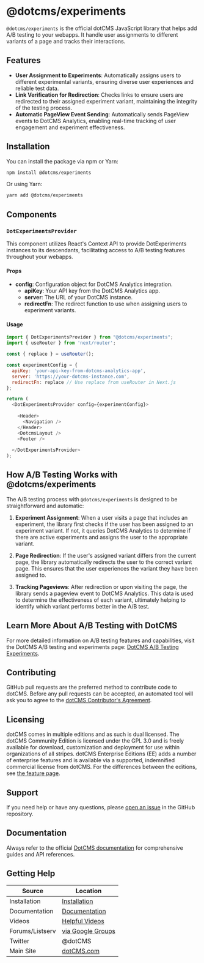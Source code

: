 # @dotcms/experiments

`@dotcms/experiments` is the official dotCMS JavaScript library that helps add A/B testing to your webapps. It handle user assignments to different variants of a page and tracks their interactions.

## Features

- **User Assignment to Experiments**: Automatically assigns users to different experimental variants, ensuring diverse user experiences and reliable test data.
- **Link Verification for Redirection**: Checks links to ensure users are redirected to their assigned experiment variant, maintaining the integrity of the testing process.
- **Automatic PageView Event Sending**: Automatically sends PageView events to DotCMS Analytics, enabling real-time tracking of user engagement and experiment effectiveness.



## Installation
You can install the package via npm or Yarn:

```bash
npm install @dotcms/experiments
```
Or using Yarn:

```bash
yarn add @dotcms/experiments
```


## Components

### `DotExperimentsProvider`
This component utilizes React's Context API to provide DotExperiments instances to its descendants, facilitating access to A/B testing features throughout your webapps.

#### Props
-   **config**: Configuration object for DotCMS Analytics integration.
    -   **apiKey**: Your API key from the DotCMS Analytics app.
    -   **server**: The URL of your DotCMS instance.
    -   **redirectFn**: The redirect function to use when assigning users to experiment variants.

#### Usage

```javascript
import { DotExperimentsProvider } from "@dotcms/experiments";
import { useRouter } from 'next/router';

const { replace } = useRouter();

const experimentConfig = {
  apiKey: 'your-api-key-from-dotcms-analytics-app',
  server: 'https://your-dotcms-instance.com',
  redirectFn: replace // Use replace from useRouter in Next.js
};

return (
  <DotExperimentsProvider config={experimentConfig}>
  
    <Header>
      <Navigation />
    </Header>
    <DotcmsLayout />
    <Footer />
    
  </DotExperimentsProvider>
);
```

## How A/B Testing Works with @dotcms/experiments

The A/B testing process with `@dotcms/experiments` is designed to be straightforward and automatic:

1. **Experiment Assignment**: When a user visits a page that includes an experiment, the library first checks if the user has been assigned to an experiment variant. If not, it queries DotCMS Analytics to determine if there are active experiments and assigns the user to the appropriate variant.

2. **Page Redirection**: If the user's assigned variant differs from the current page, the library automatically redirects the user to the correct variant page. This ensures that the user experiences the variant they have been assigned to.

3. **Tracking Pageviews**: After redirection or upon visiting the page, the library sends a pageview event to DotCMS Analytics. This data is used to determine the effectiveness of each variant, ultimately helping to identify which variant performs better in the A/B test.


## Learn More About A/B Testing with DotCMS

For more detailed information on A/B testing features and capabilities, visit the DotCMS A/B testing and experiments page: [DotCMS A/B Testing Experiments](https://www.dotcms.com/product/ab-testing-experiments).


## Contributing

GitHub pull requests are the preferred method to contribute code to dotCMS. Before any pull requests can be accepted, an automated tool will ask you to agree to the [dotCMS Contributor's Agreement](https://gist.github.com/wezell/85ef45298c48494b90d92755b583acb3).

## Licensing

dotCMS comes in multiple editions and as such is dual licensed. The dotCMS Community Edition is licensed under the GPL 3.0 and is freely available for download, customization and deployment for use within organizations of all stripes. dotCMS Enterprise Editions (EE) adds a number of enterprise features and is available via a supported, indemnified commercial license from dotCMS. For the differences between the editions, see [the feature page](http://dotcms.com/cms-platform/features).

## Support

If you need help or have any questions, please [open an issue](https://github.com/dotCMS/core/issues/new/choose) in the GitHub repository.

## Documentation

Always refer to the official [DotCMS documentation](https://www.dotcms.com/docs/latest/) for comprehensive guides and API references.

## Getting Help

| Source          | Location                                                            |
| --------------- | ------------------------------------------------------------------- |
| Installation    | [Installation](https://dotcms.com/docs/latest/installation)         |
| Documentation   | [Documentation](https://dotcms.com/docs/latest/table-of-contents)   |
| Videos          | [Helpful Videos](http://dotcms.com/videos/)                         |
| Forums/Listserv | [via Google Groups](https://groups.google.com/forum/#!forum/dotCMS) |
| Twitter         | @dotCMS                                                             |
| Main Site       | [dotCMS.com](https://dotcms.com/)                                   |
